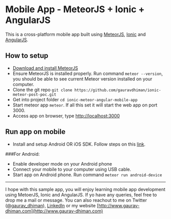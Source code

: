 # Mobile App - MeteorJS + Ionic + AngularJS
This is a cross-platform mobile app built using [MeteorJS](https://www.meteor.com/), [Ionic](http://ionicframework.com/) and [AngularJS](https://angularjs.org/).

## How to setup
* [Download and install MeteorJS](https://www.meteor.com/install)
* Ensure MeteorJS is installed properly. Run command `meteor --version`, you should be able to see current Meteor version installed on your computer.
* Clone the git repo `git clone https://github.com/gauravdhiman/ionic-meteor-post-poc.git`
* Get into project folder `cd ionic-meteor-angular-mobile-app`
* Start meteor app `meteor`. If all this set it will start the web app on port 3000.
* Access app on browser, type [http://localhost:3000](http://localhost:3000)

## Run app on mobile
* Install and setup Android OR iOS SDK. Follow steps on this [link](https://www.meteor.com/tutorials/blaze/running-on-mobile).

###For Android:
* Enable developer mode on your Android phone
* Connect your mobile to your computer using USB cable.
* Start app on Android phone. Run command `meteor run android-device`

***

I hope with this sample app, you will enjoy learning mobile app development using MetoerJS, Ionic and AngularJS. If yo have any queries, feel free to drop me a mail or message. You can also reachout to me on Twitter ([@gaurav_dhiman](https://twitter.com/gaurav_dhiman)), [LinkedIn](https://in.linkedin.com/in/gauravdhiman) or my website [http://www.gaurav-dhiman.com](http://www.gaurav-dhiman.com)
